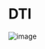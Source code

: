 # DTI
![image](https://user-images.githubusercontent.com/108257291/195268815-d8c4816f-23eb-45c3-9b0e-d26f2ee60524.png)
